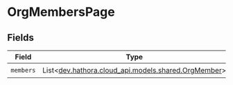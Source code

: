 # OrgMembersPage


## Fields

| Field                                                                                   | Type                                                                                    | Required                                                                                | Description                                                                             |
| --------------------------------------------------------------------------------------- | --------------------------------------------------------------------------------------- | --------------------------------------------------------------------------------------- | --------------------------------------------------------------------------------------- |
| `members`                                                                               | List<[dev.hathora.cloud_api.models.shared.OrgMember](../../models/shared/OrgMember.md)> | :heavy_check_mark:                                                                      | N/A                                                                                     |